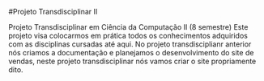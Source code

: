 #Projeto Transdisciplinar II

Projeto Transdisciplinar em Ciência da Computação II (8 semestre)  Este projeto visa colocarmos em prática todos os conhecimentos adquiridos com as disciplinas cursadas até aqui. No projeto transdisciplianr anterior nós criamos a documentação e planejamos o desenvolvimento do site de vendas, neste projeto transdisciplinar nós vamos criar o site propriamente dito.
